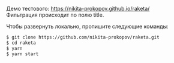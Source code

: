 Демо тестового: https://nikita-prokopov.github.io/raketa/  
Фильтрация происходит по полю title.  

Чтобы развернуть локально, пропишите следующие команды:  

```sh
$ git clone https://github.com/nikita-prokopov/raketa.git
$ cd raketa
$ yarn
$ yarn start
```
